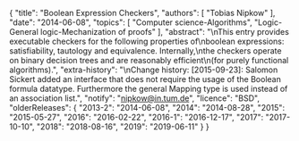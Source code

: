 {
    "title": "Boolean Expression Checkers",
    "authors": [
        "Tobias Nipkow"
    ],
    "date": "2014-06-08",
    "topics": [
        "Computer science-Algorithms",
        "Logic-General logic-Mechanization of proofs"
    ],
    "abstract": "\nThis entry provides executable checkers for the following properties of\nboolean expressions: satisfiability, tautology and equivalence. Internally,\nthe checkers operate on binary decision trees and are reasonably efficient\n(for purely functional algorithms).",
    "extra-history": "\nChange history: [2015-09-23]: Salomon Sickert added an interface that does not require the usage of the Boolean formula datatype. Furthermore the general Mapping type is used instead of an association list.",
    "notify": "nipkow@in.tum.de",
    "licence": "BSD",
    "olderReleases": {
        "2013-2": "2014-06-08",
        "2014": "2014-08-28",
        "2015": "2015-05-27",
        "2016": "2016-02-22",
        "2016-1": "2016-12-17",
        "2017": "2017-10-10",
        "2018": "2018-08-16",
        "2019": "2019-06-11"
    }
}